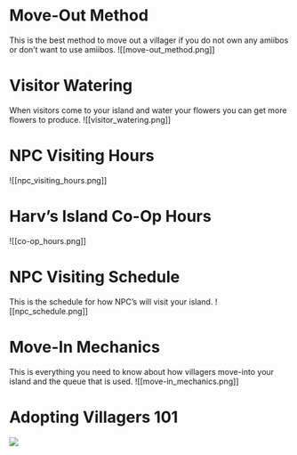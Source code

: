 # Move-Out Method
This is the best method to move out a villager if you do not own any amiibos or don’t want to use amiibos.
![[move-out_method.png]]
# Visitor Watering
When visitors come to your island and water your flowers you can get more flowers to produce.
![[visitor_watering.png]]
# NPC Visiting Hours
![[npc_visiting_hours.png]]
# Harv’s Island Co-Op Hours
![[co-op_hours.png]]
# NPC Visiting Schedule
This is the schedule for how NPC’s will visit your island.
![[npc_schedule.png]]
# Move-In Mechanics
This is everything you need to know about how villagers move-into your island and the queue that is used.
![[move-in_mechanics.png]]
# Adopting Villagers 101
![](https://wiki.dudethatserin.com/wp-content/uploads/2023/05/kJCchxb.png)
